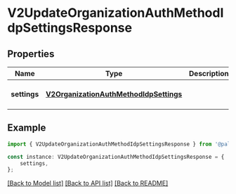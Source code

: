 # V2UpdateOrganizationAuthMethodIdpSettingsResponse


## Properties

Name | Type | Description | Notes
------------ | ------------- | ------------- | -------------
**settings** | [**V2OrganizationAuthMethodIdpSettings**](V2OrganizationAuthMethodIdpSettings.md) |  | [optional] [default to undefined]

## Example

```typescript
import { V2UpdateOrganizationAuthMethodIdpSettingsResponse } from '@palisade-inc/typescript-sdk';

const instance: V2UpdateOrganizationAuthMethodIdpSettingsResponse = {
    settings,
};
```

[[Back to Model list]](../README.md#documentation-for-models) [[Back to API list]](../README.md#documentation-for-api-endpoints) [[Back to README]](../README.md)
